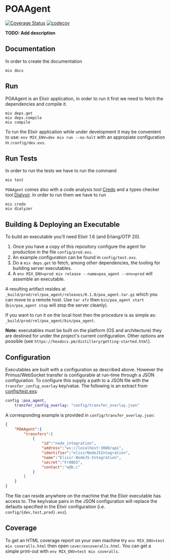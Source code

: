 # POAAgent

[![Coverage Status](https://coveralls.io/repos/github/poanetwork/poa-netstats-agent/badge.svg?branch=master)](https://coveralls.io/github/poanetwork/poa-netstats-agent?branch=master)
[![codecov](https://codecov.io/gh/poanetwork/poa-netstats-agent/branch/master/graph/badge.svg)](https://codecov.io/gh/poanetwork/poa-netstats-agent)

**TODO: Add description**

## Documentation

In order to create the documentation

```
mix docs
```

## Run

POAAgent is an Elixir application, in order to run it first we need to fetch the dependencies and compile it.

```
mix deps.get
mix deps.compile
mix compile
```

To run the Elixir application while under development it may be convenient to use:
`env MIX_ENV=dev mix run --no-halt` with an appropiate configuration in `/config/dev.exs`.

## Run Tests

In order to run the tests we have to run the command

```
mix test
```

`POAAgent` comes also with a code analysis tool [Credo](https://github.com/rrrene/credo) and a types checker tool [Dialyxir](https://github.com/jeremyjh/dialyxir). In order to run them we have to run

```
mix credo
mix dialyzer
```

## Building & Deploying an Executable

To build an executable you'll need Elixir 1.6 (and Erlang/OTP 20).

1. Once you have a copy of this repository configure the agent for production in the file `config/prod.exs`.
2. An example configuration can be found in `config/test.exs`.
3. Do a `mix deps.get` to fetch, among other dependencies, the tooling for building server executables.
4. A `env MIX_ENV=prod mix release --name=poa_agent --env=prod` will assemble an executable.

A resulting artifact resides at `_build/prod/rel/poa_agent/releases/0.1.0/poa_agent.tar.gz` which you can move to a remote host.
Use `tar xfz` then `bin/poa_agent start` (`bin/poa_agent stop` will stop the server cleanly).

If you want to run it on the local host then the procedure is as simple as: `_build/prod/rel/poa_agent/bin/poa_agent`.

**Note:** executables must be built on the platform (OS and architecture) they are destined for under the project's current configuration.
Other options are possible (see `https://hexdocs.pm/distillery/getting-started.html`).

## Configuration

Executables are built with a configuration as described above.
However the Primus/WebSocket transfer is configurable at run-time through a JSON configuration.
To configure this supply a path to a JSON file with the `transfer_config_overlay` key/value.
The following is an extract from [config/test.exs](config/test.exs):

```Elixir
config :poa_agent,
    transfer_config_overlay: "config/transfer_overlay.json"
```

A corresponding example is provided in `config/transfer_overlay.json`:

```JSON
{
    "POAAgent":{
        "transfers":[
            {
                "id":"node_integration",
                "address":"ws://localhost:3000/api",
                "identifier":"elixirNodeJSIntegration",
                "name":"Elixir-NodeJS-Integration",
                "secret":"Fr00b5",
                "contact":"a@b.c"
            }
        ]
    }
}

```

The file can reside anywhere on the machine that the Elixir executable has access to.
The key/value pairs in the JSON configuration will replace the defaults specified in the Elixir configuration (i.e. `config/{dev,test,prod}.exs`).

## Coverage

To get an HTML coverage report on your own machine try `env MIX_ENV=test mix coveralls.html` then open `cover/excoveralls.html`.
You can get a simple print-out with `env MIX_ENV=test mix coveralls`.
